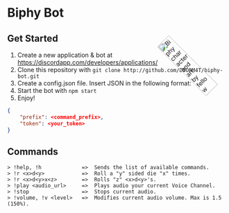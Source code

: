 # Biphy Bot

## Get Started

1. Create a new application & bot at https://discordapp.com/developers/applications/
2. Clone this repository with `git clone http://github.com/DOORM4T/biphy-bot.git`
3. Create a config.json file. Insert JSON in the following format:
4. Start the bot with `npm start`
5. Enjoy!

```JSON
{
    "prefix": <command_prefix>,
    "token": <your_token>
}
```

## Commands

```
> !help, !h             =>  Sends the list of available commands.
> !r <x>d<y>            =>  Roll a "y" sided die "x" times.
> !r <x>d<y>x<z>        =>  Rolls "z" <x>d<y>'s.
> !play <audio_url>     =>  Plays audio your current Voice Channel.
> !stop                 =>  Stops current audio.
> !volume, !v <level>   =>  Modifies current audio volume. Max is 1.5 (150%).
```

<img id="biphy" alt="Biphy character and art by fellow Headhunter @Julz Bananz" src="https://cdn.discordapp.com/attachments/588918874272038932/613085069824884899/Biphy.png" style="width:20%;position: absolute;top:0;right:-60px;transform:rotate(-45deg)">
